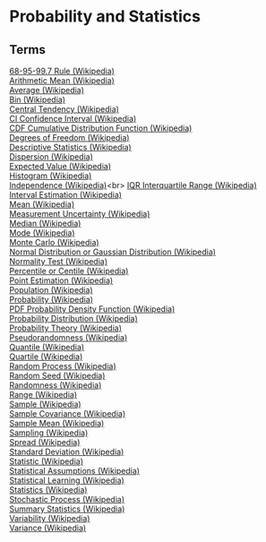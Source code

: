 # Probability and Statistics

## Terms

[68-95-99.7 Rule (Wikipedia)](https://en.wikipedia.org/wiki/68–95–99.7_rule)<br>
[Arithmetic Mean (Wikipedia)](https://en.wikipedia.org/wiki/Arithmetic_mean)<br>
[Average (Wikipedia)](https://en.wikipedia.org/wiki/Arithmetic_mean)<br>
[Bin (Wikipedia)](https://en.wikipedia.org/wiki/Data_binning)<br>
[Central Tendency (Wikipedia)](https://en.wikipedia.org/wiki/Central_tendency)<br>
[CI Confidence Interval (Wikipedia)](https://en.wikipedia.org/wiki/Confidence_interval)<br>
[CDF Cumulative Distribution Function (Wikipedia)](https://en.wikipedia.org/wiki/Cumulative_distribution_function)<br>
[Degrees of Freedom (Wikipedia)](https://en.wikipedia.org/wiki/Degrees_of_freedom_(statistics))<br>
[Descriptive Statistics (Wikipedia)](https://en.wikipedia.org/wiki/Descriptive_statistics)<br>
[Dispersion (Wikipedia)](https://en.wikipedia.org/wiki/Statistical_dispersion)<br>
[Expected Value (Wikipedia)](https://en.wikipedia.org/wiki/Expected_value)<br>
[Histogram (Wikipedia)](https://en.wikipedia.org/wiki/Histogram)<br>
[Independence (Wikipedia)](https://en.wikipedia.org/wiki/Independence_(probability_theory))<br>
[IQR Interquartile Range (Wikipedia)](https://en.wikipedia.org/wiki/Interquartile_range)<br>
[Interval Estimation (Wikipedia)](https://en.wikipedia.org/wiki/Interval_estimation)<br>
[Mean (Wikipedia)](https://en.wikipedia.org/wiki/Arithmetic_mean)<br>
[Measurement Uncertainty (Wikipedia)](https://en.wikipedia.org/wiki/Measurement_uncertainty)<br>
[Median (Wikipedia)](https://en.wikipedia.org/wiki/Median)<br>
[Mode (Wikipedia)](https://en.wikipedia.org/wiki/Mode_(statistics))<br>
[Monte Carlo (Wikipedia)](https://en.wikipedia.org/wiki/Monte_Carlo_method)<br>
[Normal Distribution or Gaussian Distribution (Wikipedia)](https://en.wikipedia.org/wiki/Normal_distribution)<br>
[Normality Test (Wikipedia)](https://en.wikipedia.org/wiki/Normality_test)<br>
[Percentile or Centile (Wikipedia)](https://en.wikipedia.org/wiki/Percentile)<br>
[Point Estimation (Wikipedia)](https://en.wikipedia.org/wiki/Point_estimation)<br>
[Population (Wikipedia)](https://en.wikipedia.org/wiki/Statistical_population)<br>
[Probability (Wikipedia)](https://en.wikipedia.org/wiki/Probability)<br>
[PDF Probability Density Function (Wikipedia)](https://en.wikipedia.org/wiki/Probability_density_function)<br>
[Probability Distribution (Wikipedia)](https://en.wikipedia.org/wiki/Probability_distribution)<br>
[Probability Theory (Wikipedia)](https://en.wikipedia.org/wiki/Probability_theory)<br>
[Pseudorandomness (Wikipedia)](https://en.wikipedia.org/wiki/Pseudorandomness)<br>
[Quantile (Wikipedia)](https://en.wikipedia.org/wiki/Quantile)<br>
[Quartile (Wikipedia)](https://en.wikipedia.org/wiki/Quartile)<br>
[Random Process (Wikipedia)](https://en.wikipedia.org/wiki/Stochastic_process)<br>
[Random Seed (Wikipedia)](https://en.wikipedia.org/wiki/Random_seed)<br>
[Randomness (Wikipedia)](https://en.wikipedia.org/wiki/Randomness)<br>
[Range (Wikipedia)](https://en.wikipedia.org/wiki/Range_(statistics))<br>
[Sample (Wikipedia)](https://en.wikipedia.org/wiki/Sample_(statistics))<br>
[Sample Covariance (Wikipedia)](https://en.wikipedia.org/wiki/Sample_mean_and_covariance)<br>
[Sample Mean (Wikipedia)](https://en.wikipedia.org/wiki/Sample_mean_and_covariance)<br>
[Sampling (Wikipedia)](https://en.wikipedia.org/wiki/Sampling_(statistics))<br>
[Spread (Wikipedia)](https://en.wikipedia.org/wiki/Statistical_dispersion)<br>
[Standard Deviation (Wikipedia)](https://en.wikipedia.org/wiki/Standard_deviation)<br>
[Statistic (Wikipedia)](https://en.wikipedia.org/wiki/Statistic)<br>
[Statistical Assumptions (Wikipedia)](https://en.wikipedia.org/wiki/Statistical_assumption)<br>
[Statistical Learning (Wikipedia)](https://en.wikipedia.org/wiki/Statistical_learning_theory)<br>
[Statistics (Wikipedia)](https://en.wikipedia.org/wiki/Statistics)<br>
[Stochastic Process (Wikipedia)](https://en.wikipedia.org/wiki/Stochastic_process)<br>
[Summary Statistics (Wikipedia)](https://en.wikipedia.org/wiki/Summary_statistics)<br>
[Variability (Wikipedia)](https://en.wikipedia.org/wiki/Statistical_dispersion)<br>
[Variance (Wikipedia)](https://en.wikipedia.org/wiki/Variance)<br>